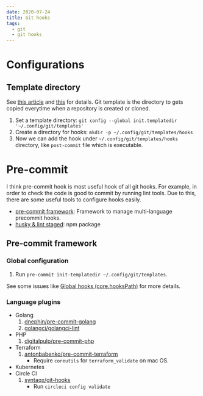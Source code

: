 ```yaml
---
date: 2020-07-24
title: Git hooks
tags:
  - git
  - git hooks
---
```


Configurations
===

Template directory
---

See [this article](https://coderwall.com/p/jp7d5q/create-a-global-git-commit-hook) and [this](https://git-template.readthedocs.io/en/latest/) for details.
Git template is the directory to gets copied everytime when a repository is created or cloned.

1. Set a template directory: `git config --global init.templatedir '~/.config/git/templates'`
1. Create a directory for hooks: `mkdir -p ~/.config/git/templates/hooks`
1. Now we can add the hook under `~/.config/git/templates/hooks` directory, like `post-commit` file which is executable.

Pre-commit
===

I think pre-commit hook is most useful hook of all git hooks.
For example, in order to check the code is good to commit by running lint tools.
Due to this, there are some useful tools to configure hooks easily.
- [pre-commit framework](https://pre-commit.com/): Framework to manage multi-language precommit hooks.
- [husky & lint staged](https://github.com/okonet/lint-staged): npm package


Pre-commit framework
---

### Global configuration
1. Run `pre-commit init-templatedir ~/.config/git/templates`.

See some issues like [Global hooks (core.hooksPath)](https://github.com/pre-commit/pre-commit/issues/1473) for more details.

### Language plugins
- Golang
    1. [dnephin/pre-commit-golang](https://github.com/dnephin/pre-commit-golang)
	1. [golangci/golangci-lint](https://github.com/golangci/golangci-lint)
- PHP
    1. [digitalpulp/pre-commit-php](https://github.com/digitalpulp/pre-commit-php)
- Terraform
    1. [antonbabenko/pre-commit-terraform](https://github.com/antonbabenko/pre-commit-terraform)
	    - Require `coreutils` for `terraform_validate` on mac OS.
- Kubernetes
- Circle CI
    1. [syntaqx/git-hooks](https://github.com/syntaqx/git-hooks)
	    - Run `circleci config validate`
